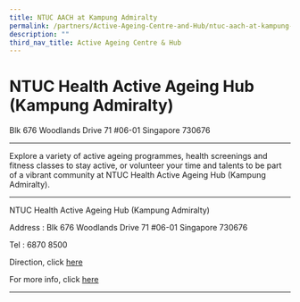 ```yaml
---
title: NTUC AACH at Kampung Admiralty
permalink: /partners/Active-Ageing-Centre-and-Hub/ntuc-aach-at-kampung-admiralty/
description: ""
third_nav_title: Active Ageing Centre & Hub
---
```


NTUC Health Active Ageing Hub (Kampung Admiralty)
=================================================

Blk 676 Woodlands Drive 71 #06-01 Singapore 730676

------------------------------------------------------------

Explore a variety of active ageing programmes, health screenings and fitness classes to stay active, or volunteer your time and talents to be part of a vibrant community at NTUC Health Active Ageing Hub (Kampung Admiralty).

------------------------------------------------------------

NTUC Health Active Ageing Hub (Kampung Admiralty)

Address : 
Blk 676 Woodlands Drive 71 #06-01 Singapore 730676

Tel : 6870 8500

Direction, click [here](https://www.google.com.sg/maps/place/676+Woodlands+Drive+71,+Singapore+730620/@1.4397799,103.7986169,17z/data=!3m1!4b1!4m5!3m4!1s0x31da13757b71ff87:0xf4b5be7d48fca76a!8m2!3d1.4397745!4d103.8008056)

For more info, click [here](https://ntuchealth.sg/active-ageing/locations/active-ageing-hub-kampung-admiralty)

------------------------------------------------------------